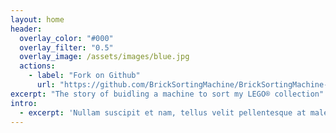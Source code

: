 ```yaml
---
layout: home
header:
  overlay_color: "#000"
  overlay_filter: "0.5"
  overlay_image: /assets/images/blue.jpg
  actions:
    - label: "Fork on Github"
      url: "https://github.com/BrickSortingMachine/BrickSortingMachine-sorter"
excerpt: "The story of buidling a machine to sort my LEGO® collection"
intro: 
  - excerpt: 'Nullam suscipit et nam, tellus velit pellentesque at malesuada, enim eaque. Quis nulla, netus tempor in diam gravida tincidunt, *proin faucibus* voluptate felis id sollicitudin. Centered with `type="center"`'
---
```

